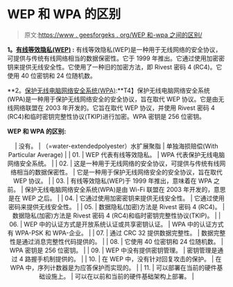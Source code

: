 # WEP 和 WPA 的区别

> 原文:[https://www . geesforgeks . org/WEP 和-wpa 之间的区别/](https://www.geeksforgeeks.org/difference-between-wep-and-wpa/)

**1。[有线等效隐私(WEP)](https://www.geeksforgeeks.org/securing-wireless-and-mobile-devices/) :**
有线等效隐私(WEP)是一种用于无线网络的安全协议，可提供与传统有线网络相当的数据保密性。它于 1999 年推出。它通过使用加密密钥来提供无线安全性。它使用了一种旧的加密方法，即 Rivest 密码 4 (RC4)。它使用 40 位密钥和 24 位随机数。

**2。[保护无线电脑网络安全系统(WPA)](https://www.geeksforgeeks.org/wpa-full-form/):**T4】保护无线电脑网络安全系统(WPA)是一种用于保护无线网络安全的安全协议，旨在取代 WEP 协议。它是由无线网络联盟在 2003 年开发的。它旨在取代 WEP 协议，并使用 Rivest 密码 4 (RC4)和临时密钥完整性协议(TKIP)进行加密。WPA 密钥是 256 位密钥。

**WEP 和 WPA 的区别:**

<center>

| 没有。 | （=water-extendedpolyester）水扩展聚脂 | 单独海损赔偿(With Particular Average) |
| 01. | WEP 代表有线等效隐私。 | WPA 代表保护无线电脑网络安全系统。 |
| 02. | 这是一种用于无线网络的安全协议，可提供与传统有线网络相当的数据保密性。 | 它是一种用于保护无线网络安全的安全协议，旨在取代 WEP 协议。 |
| 03. | 有线等效隐私(WEP)于 1999 年推出，意味着在 WPA 之前。 | 保护无线电脑网络安全系统(WPA)是由 Wi-Fi 联盟在 2003 年开发的，意思是在 WEP 之后。 |
| 04. | 它通过使用加密密钥来提供无线安全性。 | 它通过使用密码来提供无线安全性。 |
| 05. | 数据隐私(加密)方法是 Rivest 密码 4 (RC4)。 | 数据隐私(加密)方法是 Rivest 密码 4 (RC4)和临时密钥完整性协议(TKIP)。 |
| 06. | WEP 中的认证方式是开放系统认证或共享密钥认证。 | WPA 中的认证方式有 WPA-PSK 和 WPA-企业。 |
| 07. | 通过 CRC 32 提供数据完整性。 | 数据完整性是通过消息完整性代码提供的。 |
| 08. | 它使用 40 位密钥和 24 位随机数。 | WPA 密钥是 256 位密钥。 |
| 09. | WEP 中没有提供密钥管理。 | 密钥管理是通过 4 路握手机制提供的。 |
| 10. | 在 WEP 中，没有针对回复攻击的保护。 | 在 WPA 中，序列计数器是为应答保护而实现的。 |
| 11. | 可以部署在当前的硬件基础设施上。 | 可以在以前和当前的硬件基础架构上部署。 |

</center>